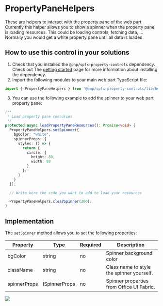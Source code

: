 # PropertyPaneHelpers

These are helpers to interact with the property pane of the web part. Currently this helper allows you to show a spinner when the property pane is loading resources. This could be loading controls, fetching data, ... Normally you would get a white property pane until all data is loaded.

## How to use this control in your solutions

1. Check that you installed the `@pnp/spfx-property-controls` dependency. Check out The [getting started](../../#getting-started) page for more information about installing the dependency.
2. Import the following modules to your main web part TypeScript file:

```TypeScript
import { PropertyPaneHelpers } from '@pnp/spfx-property-controls/lib/helpers';
```

3. You can use the following example to add the spinner to your web part property pane:

```TypeScript
/**
 * Load property pane resources
 */
protected async loadPropertyPaneResources(): Promise<void> {
  PropertyPaneHelpers.setSpinner({
    bgColor: "white",
    spinnerProps: {
      styles: () => {
        return {
          circle: {
            height: 80,
            width: 80
          }
        };
      }
    }
  });

  // Write here the code you want to add to load your resources

  PropertyPaneHelpers.clearSpinner(200);
}
```

## Implementation

The `setSpinner` method allows you to set the following properties:

| Property | Type | Required | Description |
| ---- | ---- | ---- | ---- |
| bgColor | string | no | Spinner background color |
| className | string | no | Class name to style the spinner yourself. |
| spinnerProps | ISpinnerProps | no | Spinner properties from Office UI Fabric. |

![](https://telemetry.sharepointpnp.com/sp-dev-fx-property-controls/wiki/PropertyPaneHelpers)
